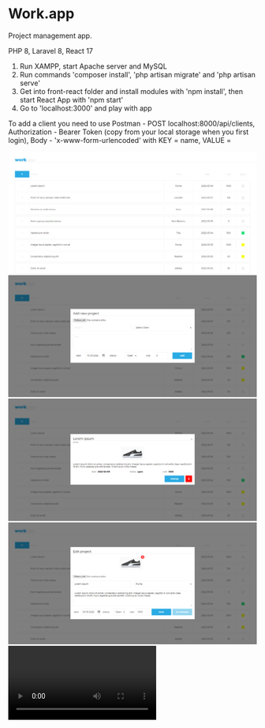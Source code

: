 # Work.app
Project management app.

PHP 8, Laravel 8, React 17

1. Run XAMPP, start Apache server and MySQL
2. Run commands 'composer install', 'php artisan migrate' and 'php artisan serve'
3. Get into front-react folder and install modules with 'npm install', then start React App with 'npm start'
4. Go to 'localhost:3000' and play with app

To add a client you need to use Postman - POST localhost:8000/api/clients, Authorization - Bearer Token (copy from your local storage when you first login), Body - 'x-www-form-urlencoded' with KEY = name, VALUE = <your client name>


![](https://github.com/marcin-em/Portfolio/blob/master/Work.app/img/wa1.jpg)
![](https://github.com/marcin-em/Portfolio/blob/master/Work.app/img/wa2.jpg)
![](https://github.com/marcin-em/Portfolio/blob/master/Work.app/img/wa3.jpg)
![](https://github.com/marcin-em/Portfolio/blob/master/Work.app/img/wa4.jpg)
![](https://github.com/marcin-em/Portfolio/blob/master/Work.app/img/work_app.mp4)